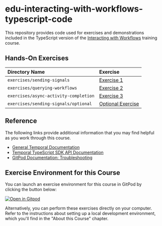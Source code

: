 # edu-interacting-with-workflows-typescript-code
This repository provides code used for exercises and demonstrations
included in the TypeScript version of the 
[Interacting with Workflows](https://learn.temporal.io/courses/interacting-with-workflows) 
training course.

## Hands-On Exercises

Directory Name                        | Exercise
:------------------------------------ | :----------------------------------------------------------------
`exercises/sending-signals`           | [Exercise 1](exercises/sending-signals/README.md)
`exercises/querying-workflows`         | [Exercise 2](exercises/querying-workflows/README.md)
`exercises/async-activity-completion` | [Exercise 3](exercises/async-activity-completion/README.md)
`exercises/sending-signals/optional`  | [Optional Exercise](exercises/sending-signals/optional/README.md)


## Reference
The following links provide additional information that you may find helpful as you work through this course.
* [General Temporal Documentation](https://docs.temporal.io/)
* [Temporal TypeScript SDK API Documentation](https://typescript.temporal.io)
* [GitPod Documentation: Troubleshooting](https://www.gitpod.io/docs/troubleshooting)

## Exercise Environment for this Course
You can launch an exercise environment for this course in GitPod by 
clicking the button below:

[![Open in Gitpod](https://gitpod.io/button/open-in-gitpod.svg)](https://gitpod.io/#https://github.com/temporalio/edu-interacting-with-workflows-typescript-code)

Alternatively, you can perform these exercises directly on your computer. Refer to the instructions about setting up a local development environment, which you'll find in the "About this Course" chapter.

